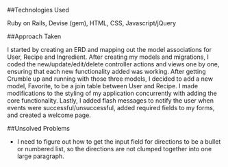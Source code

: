 ##Technologies Used

Ruby on Rails, Devise (gem), HTML, CSS, Javascript/jQuery

##Approach Taken

I started by creating an ERD and mapping out the model associations for User, Recipe and Ingredient. After creating my models and migrations, I coded the new/update/edit/delete controller actions and views one by one, ensuring that each new functionality added was working. After getting Crumble up and running with those three models, I decided to add a new model, Favorite, to be a join table between User and Recipe. I made modifications to the styling of my application concurrently with adding the core functionality. Lastly, I added flash messages to notify the user when events were successful/unsuccessful, added required fields to my forms, and created a welcome page.

##Unsolved Problems

- I need to figure out how to get the input field for directions to be a bullet or numbered list, so the directions are not clumped together into one large paragraph.
